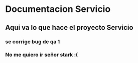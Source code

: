 # Documentacion Servicio

## Aqui va lo que hace el proyecto Servicio

### se corrige bug de qa 1


### No me quiero ir señor stark :( 